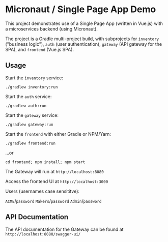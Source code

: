 # Micronaut / Single Page App Demo

This project demonstrates use of a Single Page App (written in Vue.js) with a microservices backend (using Micronaut).

The project is a Gradle multi-project build, with subprojects for `inventory` ("business logic"), `auth` (user authentication), `gateway` (API gateway for the SPA), and `frontend` (Vue.js SPA).

## Usage

Start the `inventory` service:

```
./gradlew inventory:run
```

Start the `auth` service:

```
./gradlew auth:run
```

Start the `gateway` service:

```
./gradlew gateway:run
```

Start the `frontend` with either Gradle or NPM/Yarn:

```
./gradlew frontend:run
```
...or
```
cd frontend; npm install; npm start
```

The Gateway will run at `http://localhost:8080`

Access the frontend UI at `http://localhost:3000`

Users (usernames case sensititve):

`ACME`/`password`
`Makers`/`password`
`Admin`/`password`

## API Documentation

The API documentation for the Gateway can be found at `http://localhost:8080/swagger-ui/`
